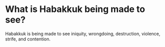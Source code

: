 # What is Habakkuk being made to see?

Habakkuk is being made to see iniquity, wrongdoing, destruction, violence, strife, and contention.
